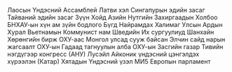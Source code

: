 Лаосын Үндэсний Ассамблей
Латви хэл
Сингапурын эдийн засаг
Тайваний эдийн засаг
Зүүн Хойд Азийн Нутгийн Захиргаадын Холбоо
БНХАУ-ын хүн ам зүйн бодлого
Бүгд Найрамдах Халимаг Улсын Ардын Хурал
Вьетнамын Коммунист нам
Шведийн Их сургуулиуд
Шанхайн Хөрөнгийн бирж
ОХУ-аас Монгол улсад сууж байсан Элчин сайд нарын жагсаалт
ОХУ-ын Гадаад тагнуулын алба
ОХУ-ын Засгийн газар
Тивийн нэгдүгээр конгресс (АНУ)
Лусэйл Айконик үндэсний цэнгэлдэх хүрээлэн (Катар)
Хятадын Үндэсний үзэл
МИ5
Европын парламент
